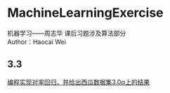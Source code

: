 # MachineLearningExercise
  机器学习——周志华 课后习题涉及算法部分  
  Author：Haocai Wei  
## 3.3  
   [编程实现对率回归，并给出西瓜数据集3.0α上的结果](https://github.com/albert51966/MachineLearningExercise/tree/main/3.3) 
